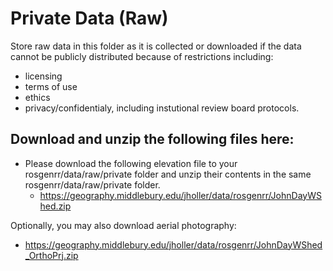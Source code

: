 # Private Data (Raw)
Store raw data in this folder as it is collected or downloaded if the data cannot be publicly distributed because of restrictions including:
- licensing
- terms of use
- ethics
- privacy/confidentialy, including instutional review board protocols.


## Download and unzip the following files here:

- Please download the following elevation file to your rosgenrr/data/raw/private folder and unzip their contents in the same rosgenrr/data/raw/private folder.
  - https://geography.middlebury.edu/jholler/data/rosgenrr/JohnDayWShed.zip

Optionally, you may also download aerial photography:
  - https://geography.middlebury.edu/jholler/data/rosgenrr/JohnDayWShed_OrthoPrj.zip
